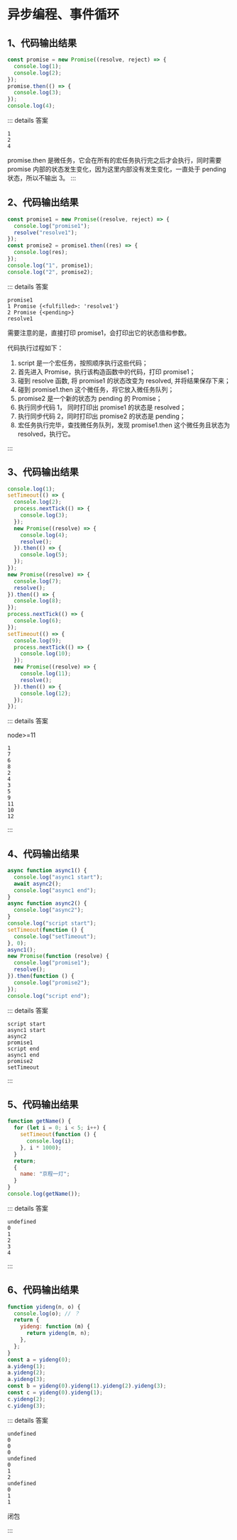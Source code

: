 # 异步编程、事件循环

## 1、代码输出结果

```js
const promise = new Promise((resolve, reject) => {
  console.log(1);
  console.log(2);
});
promise.then(() => {
  console.log(3);
});
console.log(4);
```

::: details 答案

```text
1
2
4
```

promise.then 是微任务，它会在所有的宏任务执行完之后才会执行，同时需要 promise 内部的状态发生变化，因为这里内部没有发生变化，一直处于 pending 状态，所以不输出 3。
:::

## 2、代码输出结果

```js
const promise1 = new Promise((resolve, reject) => {
  console.log("promise1");
  resolve("resolve1");
});
const promise2 = promise1.then((res) => {
  console.log(res);
});
console.log("1", promise1);
console.log("2", promise2);
```

::: details 答案

```text
promise1
1 Promise {<fulfilled>: 'resolve1'}
2 Promise {<pending>}
resolve1
```

需要注意的是，直接打印 promise1，会打印出它的状态值和参数。

代码执行过程如下：

1. script 是一个宏任务，按照顺序执行这些代码；
2. 首先进入 Promise，执行该构造函数中的代码，打印 promise1；
3. 碰到 resolve 函数, 将 promise1 的状态改变为 resolved, 并将结果保存下来；
4. 碰到 promise1.then 这个微任务，将它放入微任务队列；
5. promise2 是一个新的状态为 pending 的 Promise；
6. 执行同步代码 1， 同时打印出 promise1 的状态是 resolved；
7. 执行同步代码 2，同时打印出 promise2 的状态是 pending；
8. 宏任务执行完毕，查找微任务队列，发现 promise1.then 这个微任务且状态为 resolved，执行它。

:::

## 3、代码输出结果

```js
console.log(1);
setTimeout(() => {
  console.log(2);
  process.nextTick(() => {
    console.log(3);
  });
  new Promise((resolve) => {
    console.log(4);
    resolve();
  }).then(() => {
    console.log(5);
  });
});
new Promise((resolve) => {
  console.log(7);
  resolve();
}).then(() => {
  console.log(8);
});
process.nextTick(() => {
  console.log(6);
});
setTimeout(() => {
  console.log(9);
  process.nextTick(() => {
    console.log(10);
  });
  new Promise((resolve) => {
    console.log(11);
    resolve();
  }).then(() => {
    console.log(12);
  });
});
```

::: details 答案

node>=11

```text
1
7
6
8
2
4
3
5
9
11
10
12
```

:::

## 4、代码输出结果

```js
async function async1() {
  console.log("async1 start");
  await async2();
  console.log("async1 end");
}
async function async2() {
  console.log("async2");
}
console.log("script start");
setTimeout(function () {
  console.log("setTimeout");
}, 0);
async1();
new Promise(function (resolve) {
  console.log("promise1");
  resolve();
}).then(function () {
  console.log("promise2");
});
console.log("script end");
```

::: details 答案

```text
script start
async1 start
async2
promise1
script end
async1 end
promise2
setTimeout
```

:::

## 5、代码输出结果

```js
function getName() {
  for (let i = 0; i < 5; i++) {
    setTimeout(function () {
      console.log(i);
    }, i * 1000);
  }
  return;
  {
    name: "京程一灯";
  }
}
console.log(getName());
```

::: details 答案

```text
undefined
0
1
2
3
4
```

:::

## 6、代码输出结果

```js
function yideng(n, o) {
  console.log(o); // ？
  return {
    yideng: function (m) {
      return yideng(m, n);
    },
  };
}
const a = yideng(0);
a.yideng(1);
a.yideng(2);
a.yideng(3);
const b = yideng(0).yideng(1).yideng(2).yideng(3);
const c = yideng(0).yideng(1);
c.yideng(2);
c.yideng(3);
```

::: details 答案

```text
undefined
0
0
0
undefined
0
1
2
undefined
0
1
1
```

闭包

:::
